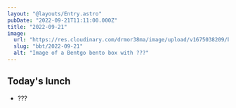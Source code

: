```yaml
---
layout: "@layouts/Entry.astro"
pubDate: "2022-09-21T11:11:00.000Z"
title: "2022-09-21"
image:
  url: "https://res.cloudinary.com/drmor38ma/image/upload/v1675038209/bbt/2022-09-21.jpg"
  slug: "bbt/2022-09-21"
  alt: "Image of a Bentgo bento box with ???"
---
```


## Today's lunch

- ???
